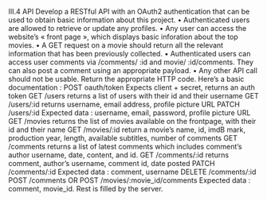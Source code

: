 III.4 API
Develop a RESTful API with an OAuth2 authentication that can be used to obtain
basic information about this project.
• Authenticated users are allowed to retrieve or update any profiles.
• Any user can access the website’s « front page », which displays basic inforation
about the top movies.
• A GET request on a movie should return all the relevant information that has
been previously collected.
• Authenticated users can access user comments via /comments/ :id and movie/ :id/comments.
They can also post a comment using an appropriate payload.
• Any other API call should not be usable. Return the appropriate HTTP code.
Here’s a basic documentation : POST oauth/token
Expects client + secret, returns an auth token
GET /users
returns a list of users with their id and their username
GET /users/:id
returns username, email address, profile picture URL
PATCH /users/:id
Expected data : username, email, password, profile picture URL
GET /movies
returns the list of movies available on the frontpage, with their id and their name
GET /movies/:id
return a movie’s name, id, imdB mark, production year, length, available subtitles,
number of comments
GET /comments
returns a list of latest comments which includes comment’s author username, date,
content, and id.
GET /comments/:id
returns comment, author’s username, comment id, date posted
PATCH /comments/:id
Expected data : comment, username
DELETE /comments/:id
POST /comments OR POST /movies/:movie_id/comments
Expected data : comment, movie_id. Rest is filled by the server.
